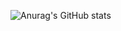 ![Anurag's GitHub stats](https://github-readme-stats.vercel.app/api?username=aalperozmen&&show_icons=true&theme=radical-gradient)
